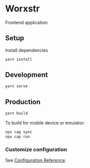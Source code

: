 # Worxstr
Frontend application

## Setup

Install dependencies
```bash
yarn install
```

## Development

```bash
yarn serve
```

## Production
```bash
yarn build
```

To build for mobile device or emulator:
```bash
npx cap sync
npx cap run
```

### Customize configuration
See [Configuration Reference](https://cli.vuejs.org/config/).
